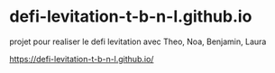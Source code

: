 # defi-levitation-t-b-n-l.github.io
projet pour realiser le defi levitation avec Theo, Noa, Benjamin, Laura

https://defi-levitation-t-b-n-l.github.io/

